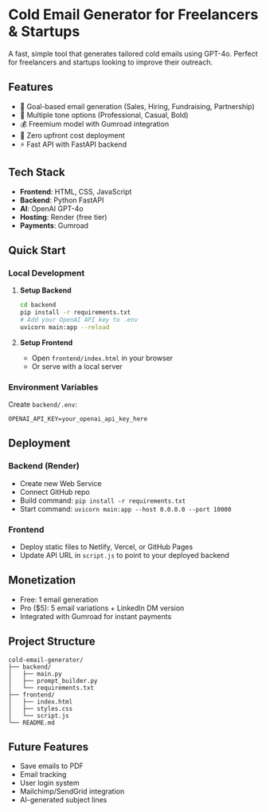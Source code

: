 # Cold Email Generator for Freelancers & Startups

A fast, simple tool that generates tailored cold emails using GPT-4o. Perfect for freelancers and startups looking to improve their outreach.

## Features

- 🎯 Goal-based email generation (Sales, Hiring, Fundraising, Partnership)
- 🎨 Multiple tone options (Professional, Casual, Bold)
- 💰 Freemium model with Gumroad integration
- 🚀 Zero upfront cost deployment
- ⚡ Fast API with FastAPI backend

## Tech Stack

- **Frontend**: HTML, CSS, JavaScript
- **Backend**: Python FastAPI
- **AI**: OpenAI GPT-4o
- **Hosting**: Render (free tier)
- **Payments**: Gumroad

## Quick Start

### Local Development

1. **Setup Backend**
   ```bash
   cd backend
   pip install -r requirements.txt
   # Add your OpenAI API key to .env
   uvicorn main:app --reload
   ```

2. **Setup Frontend**
   - Open `frontend/index.html` in your browser
   - Or serve with a local server

### Environment Variables

Create `backend/.env`:
```
OPENAI_API_KEY=your_openai_api_key_here
```

## Deployment

### Backend (Render)
- Create new Web Service
- Connect GitHub repo
- Build command: `pip install -r requirements.txt`
- Start command: `uvicorn main:app --host 0.0.0.0 --port 10000`

### Frontend
- Deploy static files to Netlify, Vercel, or GitHub Pages
- Update API URL in `script.js` to point to your deployed backend

## Monetization

- Free: 1 email generation
- Pro ($5): 5 email variations + LinkedIn DM version
- Integrated with Gumroad for instant payments

## Project Structure

```
cold-email-generator/
├── backend/
│   ├── main.py
│   ├── prompt_builder.py
│   └── requirements.txt
├── frontend/
│   ├── index.html
│   ├── styles.css
│   └── script.js
└── README.md
```

## Future Features

- Save emails to PDF
- Email tracking
- User login system
- Mailchimp/SendGrid integration
- AI-generated subject lines 